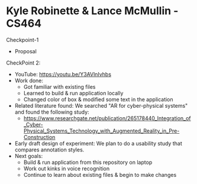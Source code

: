 # Kyle Robinette & Lance McMullin - CS464
Checkpoint-1
  * Proposal  
  
CheckPoint 2:
  * YouTube: https://youtu.be/Y3AVlnIvhbs
  * Work done: 
      * Got familiar with existing files
      * Learned to build & run application locally
      * Changed color of box & modified some text in the application 
  * Related literature found: We searched "AR for cyber-physical systems" and found the following study: 
      * https://www.researchgate.net/publication/265178440_Integration_of_Cyber-Physical_Systems_Technology_with_Augmented_Reality_in_Pre-Construction
  * Early draft design of experiment: We plan to do a usability study that compares annotation styles. 
  * Next goals:
      * Build & run application from this repository on laptop
      * Work out kinks in voice recognition
      * Continue to learn about existing files & begin to make changes
